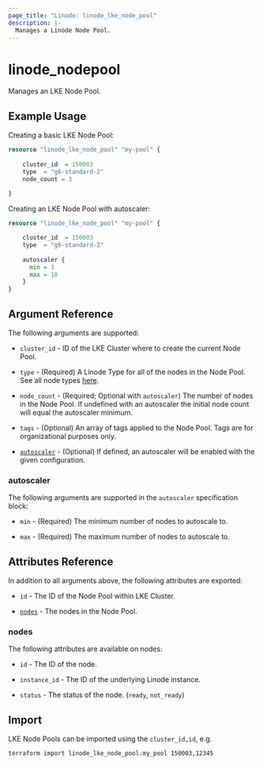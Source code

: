 ```yaml
---
page_title: "Linode: linode_lke_node_pool"
description: |-
  Manages a Linode Node Pool.
---
```


# linode\_nodepool

Manages an LKE Node Pool.

## Example Usage

Creating a basic LKE Node Pool:

```terraform
resource "linode_lke_node_pool" "my-pool" {
  
    cluster_id  = 150003
    type  = "g6-standard-2"
    node_count = 3
  
}
```

Creating an LKE Node Pool with autoscaler:

```terraform
resource "linode_lke_node_pool" "my-pool" {

    cluster_id  = 150003
    type  = "g6-standard-2"
  
    autoscaler {
      min = 3
      max = 10
    }
}
```

## Argument Reference

The following arguments are supported:

* `cluster_id` - ID of the LKE Cluster where to create the current Node Pool.

* `type` - (Required) A Linode Type for all of the nodes in the Node Pool. See all node types [here](https://api.linode.com/v4/linode/types).

* `node_count` - (Required; Optional with `autoscaler`) The number of nodes in the Node Pool. If undefined with an autoscaler the initial node count will equal the autoscaler minimum.

* `tags` - (Optional) An array of tags applied to the Node Pool. Tags are for organizational purposes only.

* [`autoscaler`](#autoscaler) - (Optional) If defined, an autoscaler will be enabled with the given configuration.


### autoscaler
The following arguments are supported in the `autoscaler` specification block:

* `min` - (Required) The minimum number of nodes to autoscale to.

* `max` - (Required) The maximum number of nodes to autoscale to.


## Attributes Reference

In addition to all arguments above, the following attributes are exported:

* `id` - The ID of the Node Pool within LKE Cluster.

* [`nodes`](#nodes) - The nodes in the Node Pool.

### nodes

The following attributes are available on nodes:

* `id` - The ID of the node.

* `instance_id` - The ID of the underlying Linode instance.

* `status` - The status of the node. (`ready`, `not_ready`)

## Import

LKE Node Pools can be imported using the `cluster_id,id`, e.g.

```sh
terraform import linode_lke_node_pool.my_pool 150003,12345
```
